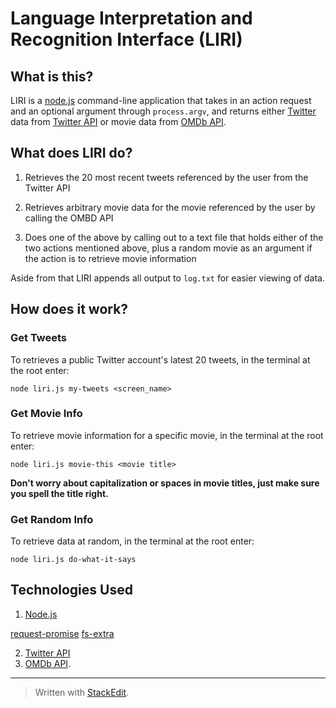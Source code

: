 #  Language Interpretation and Recognition Interface (LIRI)

## What is this?

LIRI is a [node.js](https://nodejs.org/en/) command-line application that takes in an action request and an optional argument through `process.argv`, and returns either [Twitter](https://twitter.com/) data from [Twitter API](https://developer.twitter.com/) or movie data from [OMDb API](http://www.omdbapi.com/).

## What does LIRI do?

1. Retrieves the 20 most recent tweets referenced by the user from the Twitter API

2. Retrieves arbitrary movie data for the movie referenced by the user  by calling the OMBD API

4. Does one of the above by calling out to a text file that holds either of the two actions mentioned above, plus a random movie as an argument if the action is to retrieve movie information

Aside from that LIRI appends all output to `log.txt` for easier viewing of data.

##  How does it work?

###  Get Tweets

To retrieves a public Twitter account's latest 20 tweets, in the terminal at the root enter:

`node liri.js my-tweets <screen_name>`

### Get Movie Info

To retrieve movie information for a specific movie, in the terminal at the root enter:

`node liri.js movie-this <movie title>`

**Don't worry about capitalization or spaces in movie titles, just make sure you spell the title right.**

###  Get Random Info

To retrieve data at random, in the terminal at the root enter:

`node liri.js do-what-it-says`

## Technologies Used

1. [Node.js](https://nodejs.org/en/)

[request-promise](https://www.npmjs.com/package/request-promise)
[fs-extra](https://www.npmjs.com/package/fs-extra) 	  

2. [Twitter API](https://developer.twitter.com/) 
3. [OMDb API](http://www.omdbapi.com/).


---
> Written with [StackEdit](https://stackedit.io/).

